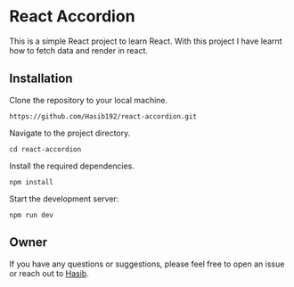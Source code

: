 # React Accordion

This is a simple React project to learn React. With this project I have learnt how to fetch data and render in react.

## Installation

Clone the repository to your local machine.

```
https://github.com/Hasib192/react-accordion.git
```

Navigate to the project directory.

```
cd react-accordion
```

Install the required dependencies.

```
npm install
```

Start the development server:

```
npm run dev
```

## Owner

If you have any questions or suggestions, please feel free to open an issue or reach out to [Hasib](mailto:hasibhosen7612@gmail.com).
